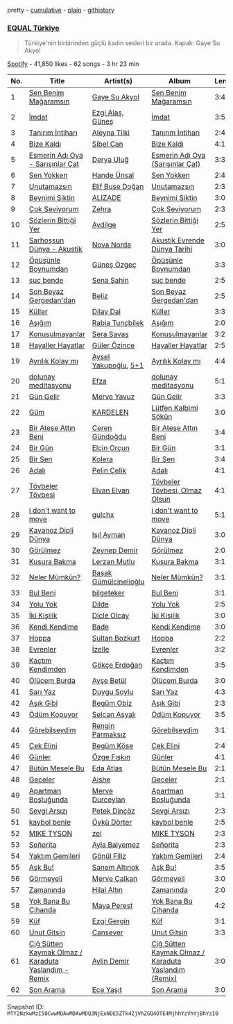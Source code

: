 pretty - [cumulative](/playlists/cumulative/37i9dQZF1DX3aD9A9aINSs.md) - [plain](/playlists/plain/37i9dQZF1DX3aD9A9aINSs) - [githistory](https://github.githistory.xyz/mackorone/spotify-playlist-archive/blob/main/playlists/plain/37i9dQZF1DX3aD9A9aINSs)

### [EQUAL Türkiye](https://open.spotify.com/playlist/37i9dQZF1DX3aD9A9aINSs)

> Türkiye'nin birbirinden güçlü kadın sesleri bir arada\. Kapak: Gaye Su Akyol

[Spotify](https://open.spotify.com/user/spotify) - 41,850 likes - 62 songs - 3 hr 23 min

| No. | Title | Artist(s) | Album | Length |
|---|---|---|---|---|
| 1 | [Sen Benim Mağaramsın](https://open.spotify.com/track/6w8wCVir8mfPfNGzB6Ap3j) | [Gaye Su Akyol](https://open.spotify.com/artist/0VsS7WKuNEsKGNIWuiwSyZ) | [Sen Benim Mağaramsın](https://open.spotify.com/album/6yWmxGqxfeUDMDM3mPOHVc) | 3:46 |
| 2 | [İmdat](https://open.spotify.com/track/4EqdtryLzCbXYK0Pr1e5p7) | [Ezgi Alaş](https://open.spotify.com/artist/3MPYl70VF5QlFVTOTRC9PZ), [Güneş](https://open.spotify.com/artist/0L3wrFI3QcbXAvFL7IaPQX) | [İmdat](https://open.spotify.com/album/2J5UY6OAgNrcA4ESKWQarx) | 3:54 |
| 3 | [Tanırım İntiharı](https://open.spotify.com/track/7s6yYB04JE83gdTybGJe4x) | [Aleyna Tilki](https://open.spotify.com/artist/4ckLjJztj53Ifid7WHweBn) | [Tanırım İntiharı](https://open.spotify.com/album/0miT4OrEIjnNlLDDHFPetS) | 2:47 |
| 4 | [Bize Kaldı](https://open.spotify.com/track/4SpbyEU2eWqR8bVpBaWNLR) | [Sibel Can](https://open.spotify.com/artist/2IiSMrjpXiteqhISWXkdUG) | [Bize Kaldı](https://open.spotify.com/album/7rIs9VYWm9AqK4aqTk7B51) | 4:14 |
| 5 | [Esmerin Adı Oya \- Sarışınlar Çat](https://open.spotify.com/track/5TPK3RmACz6NQF2fVB0pQb) | [Derya Uluğ](https://open.spotify.com/artist/7A6T0nTpXnPXDUGM1yEjEj) | [Esmerin Adı Oya \(Sarışınlar Çat\)](https://open.spotify.com/album/4rqcBFhRcBT5DqEKqSyHPY) | 3:30 |
| 6 | [Sen Yokken](https://open.spotify.com/track/4NMJzl0n1gdDmCFWtqiRHM) | [Hande Ünsal](https://open.spotify.com/artist/6YapGsI8u59kfewJjjJ2LJ) | [Sen Yokken](https://open.spotify.com/album/7MkcVM5HHkeJV1rT7yrgHW) | 2:42 |
| 7 | [Unutamazsın](https://open.spotify.com/track/0NQpsWRQP4W9LDLNo6RZ7m) | [Elif Buse Doğan](https://open.spotify.com/artist/56hgP8k96P8s7hQyMvXCHS) | [Unutamazsın](https://open.spotify.com/album/51PhvJu6YEVRdsVACNsgoY) | 2:30 |
| 8 | [Beynimi Siktin](https://open.spotify.com/track/4YjDw6azfkK9uyn4As5nDB) | [ALIZADE](https://open.spotify.com/artist/1EPZusBDP8yewhsaKtwktz) | [Beynimi Siktin](https://open.spotify.com/album/3feDEGL0SDtEqyNnHCesGw) | 3:04 |
| 9 | [Çok Seviyorum](https://open.spotify.com/track/1u6o64TzSoXNlBjeWyn3OE) | [Zehra](https://open.spotify.com/artist/2kdaYJfJVIGBaNcMmrg13p) | [Çok Seviyorum](https://open.spotify.com/album/4jkY2dgtksnHBNPrp29jww) | 2:33 |
| 10 | [Sözlerin Bittiği Yer](https://open.spotify.com/track/7sVy0m1T77LTQiH1MNx6Ab) | [Aydilge](https://open.spotify.com/artist/0cjA9XY1jx3RlniZbMkCWy) | [Sözlerin Bittiği Yer](https://open.spotify.com/album/4wtZmJ9z8asWYxoQppWawy) | 2:57 |
| 11 | [Sarhoşsun Dünya \- Akustik](https://open.spotify.com/track/6KfYpYXPKECIhjvIP9fukW) | [Nova Norda](https://open.spotify.com/artist/0A5AyLcMXZRmLE7i2maS0R) | [Akustik Evrende Dünya Tarihi](https://open.spotify.com/album/1JLUlc311J9UMkoqB2H2xS) | 3:05 |
| 12 | [Öpüşünle Boynumdan](https://open.spotify.com/track/1WwbiqFfGaIlqa63q2lCMT) | [Güneş Özgeç](https://open.spotify.com/artist/6mkCYg6ZwD3mv7XnLy19CB) | [Öpüşünle Boynumdan](https://open.spotify.com/album/6BmDTTrYFW7askosgQZhal) | 3:38 |
| 13 | [suç bende](https://open.spotify.com/track/1Cx75Ar7sN7zPogkCUR4Xd) | [Sena Şahin](https://open.spotify.com/artist/40VwjQ6yxDV90bjbDU124W) | [suç bende](https://open.spotify.com/album/1BawyviutGxsxUxczk49On) | 2:54 |
| 14 | [Son Beyaz Gergedan'dan](https://open.spotify.com/track/5otwt5y828CMRl2vr2aWRR) | [Beliz](https://open.spotify.com/artist/12QL4EXEXsPTOVjXBc8BD4) | [Son Beyaz Gergedan'dan](https://open.spotify.com/album/0pp18NYoYqZxNTWAbNvFft) | 2:57 |
| 15 | [Küller](https://open.spotify.com/track/5NIlDcCT0M8Kto5BWPCAqV) | [Dilay Dal](https://open.spotify.com/artist/0dgKXNAgYiDNSdMBFQEbv1) | [Küller](https://open.spotify.com/album/1mhWvwi99t95sYzgApE6Hv) | 3:34 |
| 16 | [Aşığım](https://open.spotify.com/track/2rVDAkhkNJeO6ylj4ohFjj) | [Rabia Tunçbilek](https://open.spotify.com/artist/6LFDD8c2UxP6NDMfrmlSMk) | [Aşığım](https://open.spotify.com/album/04usfyimGEOUwSlfayyrtk) | 2:02 |
| 17 | [Konuşulmayanlar](https://open.spotify.com/track/2tZ9wMlDXKBcfBqoBBmk1D) | [Sera Savaş](https://open.spotify.com/artist/0ZJEJs5ckjTCpL7BpyAHAF) | [Konuşulmayanlar](https://open.spotify.com/album/4uJad6JTNpY9YroACsFvNL) | 3:25 |
| 18 | [Hayaller Hayatlar](https://open.spotify.com/track/0anvD6eRPtfSgVOIadlI6B) | [Güler Özince](https://open.spotify.com/artist/4KonFbiSZXcrs9ZLe2A1mX) | [Hayaller Hayatlar](https://open.spotify.com/album/2iDjEDYHYRR9Ae76t68Czp) | 2:59 |
| 19 | [Ayrılık Kolay mı](https://open.spotify.com/track/5mHnMvkEIhx5SAUXhC74C8) | [Aysel Yakupoğlu](https://open.spotify.com/artist/2ZXIEujgkSOHFk47ra8Z1m), [5+1](https://open.spotify.com/artist/79u45H3Jr4rRRARgfCgsra) | [Ayrılık Kolay mı](https://open.spotify.com/album/3qJZ7UieMHmqj4B8nfSrV3) | 4:46 |
| 20 | [dolunay meditasyonu](https://open.spotify.com/track/3kX8em4J8LB096jDhJJxtO) | [Efza](https://open.spotify.com/artist/4gPXQMEdpsYmYZWtbk4ATJ) | [dolunay meditasyonu](https://open.spotify.com/album/4lrpDOKhGpL9PkVqBqYvQf) | 5:17 |
| 21 | [Gün Gelir](https://open.spotify.com/track/4MJuierRzALShybalYgnqm) | [Merve Yavuz](https://open.spotify.com/artist/1XDB3Z3o3zlgYN9dqEP5Rw) | [Gün Gelir](https://open.spotify.com/album/17hfdqwa0Lqxq8TrGakuch) | 3:37 |
| 22 | [Güm](https://open.spotify.com/track/7a51GZnqBaAOsMgGpbrO7d) | [KARDELEN](https://open.spotify.com/artist/4mNGMbwJpaXOAAqbAOEQms) | [Lütfen Kalbimi Sökün](https://open.spotify.com/album/4AA81z6a79qKsUPhGb2my7) | 3:02 |
| 23 | [Bir Ateşe Attın Beni](https://open.spotify.com/track/2PMapmxvMFp433esl0m6JD) | [Ceren Gündoğdu](https://open.spotify.com/artist/2t6i0lQOkrmuIInzYZFM90) | [Bir Ateşe Attın Beni](https://open.spotify.com/album/6XtwBOvkjs4GRsWnfq3yrE) | 3:45 |
| 24 | [Bir Gün](https://open.spotify.com/track/3ElINKvQUDuu9wmKkKX0PG) | [Elçin Orçun](https://open.spotify.com/artist/1e6JMnBTnlsmLfUIshPefJ) | [Bir Gün](https://open.spotify.com/album/1SVKOeVwtit5mMEjMABdjc) | 3:10 |
| 25 | [Bir Sen](https://open.spotify.com/track/1tXIxjedVUxZ05256Z63s1) | [Kolera](https://open.spotify.com/artist/2WrrDGOjPL1QFuLB45DZ7Q) | [Bir Sen](https://open.spotify.com/album/7bgZLhzFddYpz0RZjBLoIE) | 3:44 |
| 26 | [Adalı](https://open.spotify.com/track/0fqW7BBDU66tYemkDI8OVj) | [Pelin Çelik](https://open.spotify.com/artist/7kXc20Mf8rXcmW4eiV3OrO) | [Adalı](https://open.spotify.com/album/3qLx7Urz8oJXxdTEhaMhEz) | 4:11 |
| 27 | [Tövbeler Tövbesi](https://open.spotify.com/track/4uGPXLAwryUw5fH0u0AXAn) | [Elvan Elvan](https://open.spotify.com/artist/0t2P5mPqFnG1RxqK6s93zW) | [Tövbeler Tövbesi, Olmaz Olsun](https://open.spotify.com/album/0o4a3HvjquzMSowRR6wge5) | 4:12 |
| 28 | [i don't want to move](https://open.spotify.com/track/1wMHErCcAIAeU4PpIUd3l9) | [gulchx](https://open.spotify.com/artist/28azYZonw0glkoenF39SFK) | [i don't want to move](https://open.spotify.com/album/0qmIoMo45H2Zd2ioDGm593) | 5:10 |
| 29 | [Kavanoz Dipli Dünya](https://open.spotify.com/track/0bDSga9A3VmVS5i1Tz014U) | [Işıl Ayman](https://open.spotify.com/artist/5q6bMEU5EbDAOrTFUvOsC0) | [Kavanoz Dipli Dünya](https://open.spotify.com/album/2Y9FxEnCk3CZDiOu89lLHl) | 3:03 |
| 30 | [Görülmez](https://open.spotify.com/track/7khAjpvVflmoMX92LWaxUW) | [Zeynep Demir](https://open.spotify.com/artist/7D5fQOVySdv2FADQhxNly9) | [Görülmez](https://open.spotify.com/album/3sZYC5Qu1gjnA4TNt1dvjv) | 2:03 |
| 31 | [Kusura Bakma](https://open.spotify.com/track/4E3LchPdBVGTYHbhHLoBs5) | [Lerzan Mutlu](https://open.spotify.com/artist/2df65u5r3jxFWnlDF3L4aF) | [Kusura Bakma](https://open.spotify.com/album/0TOPcvrCVZKVSp25X7PzhS) | 3:19 |
| 32 | [Neler Mümkün?](https://open.spotify.com/track/5J1GJHxgnugB6bKzZizHGR) | [Başak Gümülcinelioğlu](https://open.spotify.com/artist/2t63DLmOGdPDk8AiF8qPPN) | [Neler Mümkün?](https://open.spotify.com/album/0L1GuEuzBKhwjgqTsdnIk3) | 3:10 |
| 33 | [Bul Beni](https://open.spotify.com/track/5lJTE1NKtBa9M4OYuZpYm8) | [bilgeteker](https://open.spotify.com/artist/4rD6EbWSKCTd59j1B7U7MI) | [Bul Beni](https://open.spotify.com/album/3plO7HV6GgbL9TJorSVaER) | 3:10 |
| 34 | [Yolu Yok](https://open.spotify.com/track/7JASZe5W1Xuu8hoMuAQeo3) | [Dilde](https://open.spotify.com/artist/0GDoXnSw4iGdysDQWCiuP3) | [Yolu Yok](https://open.spotify.com/album/48OGtuda8HgcPVCqqm5enB) | 2:52 |
| 35 | [İki Kişilik](https://open.spotify.com/track/0D4jeMcXabQ9yfozEAqBV3) | [Dicle Olcay](https://open.spotify.com/artist/0cJTMh5Hf6Z2iK6kBHYsC4) | [İki Kişilik](https://open.spotify.com/album/2ZZ2sKdv7z5V9twV3ndile) | 3:02 |
| 36 | [Kendi Kendime](https://open.spotify.com/track/5DZSrudPLnD59gjqchnhAt) | [Bade](https://open.spotify.com/artist/0PtAztBAwJWdQD5BABZKtz) | [Kendi Kendime](https://open.spotify.com/album/2nDgEPMZjHy2eZzvYdlFY4) | 3:04 |
| 37 | [Hoppa](https://open.spotify.com/track/6uOyfCRDHzikfQHmMt1vXr) | [Sultan Bozkurt](https://open.spotify.com/artist/5mW02gQvUeLMSRfc45fTRB) | [Hoppa](https://open.spotify.com/album/4QdOwdgjyMKXAFBuOBmixC) | 2:28 |
| 38 | [Evrenler](https://open.spotify.com/track/0LwSkdfLi6PBwtENshCKPE) | [İzelle](https://open.spotify.com/artist/6WrduelskQhS1vhzcHSnNY) | [Evrenler](https://open.spotify.com/album/1gn1N6ykCPszkc7DFf0rlc) | 3:28 |
| 39 | [Kaçtım Kendimden](https://open.spotify.com/track/1Y0JIGO8law4uVoyeElRt3) | [Gökçe Erdoğan](https://open.spotify.com/artist/2gigknSwm6nchGBu7guSbj) | [Kaçtım Kendimden](https://open.spotify.com/album/1zsM3WerlplZ0cGpFxpStv) | 3:57 |
| 40 | [Ölücem Burda](https://open.spotify.com/track/58crpkEbVZiO4uwCETmM7M) | [Ayşe Betül](https://open.spotify.com/artist/1wIRBDyxpwh24UQL8qrnW7) | [Ölücem Burda](https://open.spotify.com/album/1xy6X9C9cgVq7z2bP9Nx1V) | 3:01 |
| 41 | [Sarı Yaz](https://open.spotify.com/track/2ZDbd6LywdEF7jz9FSIbGm) | [Duygu Soylu](https://open.spotify.com/artist/4rGbEwbyxCn54KVvV589AY) | [Sarı Yaz](https://open.spotify.com/album/6nOckiHWDtyo6AfoBLCvVe) | 4:36 |
| 42 | [Aşık Gibi](https://open.spotify.com/track/2SMr1xie5qnTHTcTYiCfoQ) | [Begüm Obiz](https://open.spotify.com/artist/701O6J6F1FSADHQkFXJN5t) | [Aşık Gibi](https://open.spotify.com/album/0GwwojZQXdvuCcVZQ62G43) | 2:30 |
| 43 | [Ödüm Kopuyor](https://open.spotify.com/track/55Wr7UZXioue8IhHGM6v0e) | [Selcan Asyalı](https://open.spotify.com/artist/5iPYL1o4DRaHt1TxncOA1W) | [Ödüm Kopuyor](https://open.spotify.com/album/1xgKretg7ZFN7GQAyqHneA) | 3:54 |
| 44 | [Görebilseydim](https://open.spotify.com/track/0DT85W0vusZAIvU4e8RJjZ) | [Rengin Parmaksız](https://open.spotify.com/artist/6lTTdOALmg7BCwRr8iXmr9) | [Görebilseydim](https://open.spotify.com/album/4ooT2kEiGoeK3dsyBqxk6o) | 3:19 |
| 45 | [Çek Elini](https://open.spotify.com/track/25IhcJACqYSSlXSOK5KdX9) | [Begüm Köse](https://open.spotify.com/artist/1t0sswpiSj5CU2qD86y0RF) | [Çek Elini](https://open.spotify.com/album/0kWYkyUY4UHOQZtAOjcF47) | 2:42 |
| 46 | [Günler](https://open.spotify.com/track/4J2A21uneMcER5LVzFk8XB) | [Özge Fışkın](https://open.spotify.com/artist/0acW6PhzqNwRvVcnRozzfB) | [Günler](https://open.spotify.com/album/51owUWWdf1inrCyP1FZKls) | 4:17 |
| 47 | [Bütün Mesele Bu](https://open.spotify.com/track/2l91k0lBpU1lvfzG7Dj2Cx) | [Eda Atlas](https://open.spotify.com/artist/7evFI1HE86akQXdNhdWJVd) | [Bütün Mesele Bu](https://open.spotify.com/album/6GcyHik9Y7zseilIG7hP4U) | 2:16 |
| 48 | [Geceler](https://open.spotify.com/track/18IJFVtJ7vuqhfHltDaEus) | [Aishe](https://open.spotify.com/artist/0O4H5buGzNVQ9wp334e1wg) | [Geceler](https://open.spotify.com/album/30f2Ojg4PSKwythUfsdbhh) | 2:19 |
| 49 | [Apartman Boşluğunda](https://open.spotify.com/track/1PaJLCiL07ZwV4N2W2CWFU) | [Merve Durceylan](https://open.spotify.com/artist/7IsfckTGN8CfN1mrfqxyWR) | [Apartman Boşluğunda](https://open.spotify.com/album/2Tt7BFX3grNqWu1morAZFc) | 3:15 |
| 50 | [Sevgi Arsızı](https://open.spotify.com/track/76rrRDkywRniRX4rpcYFRv) | [Petek Dinçöz](https://open.spotify.com/artist/3v23sHokmHxpTMLEzCWwYn) | [Sevgi Arsızı](https://open.spotify.com/album/1C8WCdf3KUpmAuYJyI61om) | 2:36 |
| 51 | [kaybol benle](https://open.spotify.com/track/1AXuc0gXJzh3NiCmYTOh5f) | [Öykü Dörter](https://open.spotify.com/artist/610R56u4V2V2kVtyLenbFA) | [kaybol benle](https://open.spotify.com/album/1DmgG71zMUs47A60h5FXgQ) | 2:50 |
| 52 | [MIKE TYSON](https://open.spotify.com/track/0L4BANpC5aokZvtkdDucbi) | [zei](https://open.spotify.com/artist/0EuuCfvKdq4FHDyXHoOspa) | [MIKE TYSON](https://open.spotify.com/album/1qPPBqSlqCyZQXk0bI0JDY) | 2:33 |
| 53 | [Señorita](https://open.spotify.com/track/5E9ae7Dav7LNKdkIHUhF2l) | [Ayla Balyemez](https://open.spotify.com/artist/5WHXQlxkJQuedZq67HAACK) | [Señorita](https://open.spotify.com/album/6swbx3yGDGQbuXz5ESGE0M) | 2:34 |
| 54 | [Yaktım Gemileri](https://open.spotify.com/track/3Qe6AQaUvMDHgS1ePxd7ur) | [Gönül Filiz](https://open.spotify.com/artist/2MAM9tE3rWmnhEJ7V08Knh) | [Yaktım Gemileri](https://open.spotify.com/album/4G0M1jvqS7PjhIydDsyqqM) | 2:49 |
| 55 | [Aşk Bu!](https://open.spotify.com/track/2Kjslh2hh8CB52HXisCf2s) | [Sanem Altınok](https://open.spotify.com/artist/6b9bJeafyLKVXvfFXqojCH) | [Aşk Bu!](https://open.spotify.com/album/5reg0Gc0lFJ2VV2JB3I5Ai) | 3:56 |
| 56 | [Görmeyeli](https://open.spotify.com/track/7k4P9jf2ryGFs8FlGAEHAY) | [Merve Çalkan](https://open.spotify.com/artist/40nToqTbZUUXhFhx4zkbD3) | [Görmeyeli](https://open.spotify.com/album/3lxklLXC4UArzwI3fUeLgk) | 3:02 |
| 57 | [Zamanında](https://open.spotify.com/track/72EFhn58PvmX7pRpmWXzYO) | [Hilal Altın](https://open.spotify.com/artist/5mx3mJMa3mF4PP0UxNh1Ax) | [Zamanında](https://open.spotify.com/album/1L1cKYqBEffYBWQUCTNhIP) | 2:01 |
| 58 | [Yok Bana Bu Cihanda](https://open.spotify.com/track/4DhyDAN1yx5WNYQEeWaCSd) | [Maya Perest](https://open.spotify.com/artist/35zOeNPm5Zx3AgzzG0BBfj) | [Yok Bana Bu Cihanda](https://open.spotify.com/album/26VGDBIPiwDyJxOC9N77Hn) | 4:28 |
| 59 | [Küf](https://open.spotify.com/track/4jTh6jiN97TzjiDCWxlcli) | [Ezgi Gergin](https://open.spotify.com/artist/2EMMNlNS4JYqsJpXZNFCcb) | [Küf](https://open.spotify.com/album/336KL6HKYMWioh1TTtuRkI) | 3:10 |
| 60 | [Unut Gitsin](https://open.spotify.com/track/6ksOGk7qXq19WCYt7yD5SR) | [Cansever](https://open.spotify.com/artist/4i6eVyyyPdSryQCzO7GK0K) | [Unut Gitsin](https://open.spotify.com/album/46fCLQ6SCTWU45DSom2nFY) | 3:34 |
| 61 | [Çiğ Sütten Kaymak Olmaz / Karaduta Yaslandım \- Remix](https://open.spotify.com/track/4ucgXp0FRel2J3BkdMXW6B) | [Aylin Demir](https://open.spotify.com/artist/6ZEvuMWAUu9h7TmSbQKcPZ) | [Çiğ Sütten Kaymak Olmaz / Karaduta Yaslandım \(Remix\)](https://open.spotify.com/album/5mGyvOQ6NLvU3yEdPJGIrV) | 3:01 |
| 62 | [Son Arama](https://open.spotify.com/track/6OGO6YKvaZc3dcAtRBWsmd) | [Ece Yaşıt](https://open.spotify.com/artist/3eDccmHdX8Ve1eI7VULC3X) | [Son Arama](https://open.spotify.com/album/6UBU6bfNy3Pg0whPX50pjv) | 3:08 |

Snapshot ID: `MTY2NzkwMzI5OCwwMDAwMDAwMDQ3NjExNDE5ZTk4ZjVhZGQ4OTE4MjhhYzVhYjBhYzI0`
